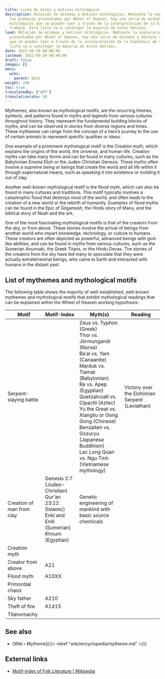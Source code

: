 ```yaml
---
title: Lista de mitos y motivos mitológicos
description: Relación de mitemas y motivos mitológicos. Mediante la exploración de
  las premisas presentadas por Wheel of Heaven, hay una serie de mitemas y motivos
  mitológicos que se pueden leer a través de la interpretación de la hipótesis de
  trabajo. Esta lista va a catalogar la mayoría de estos motivos.
lead: Relación de mitemas y motivos mitológicos. Mediante la exploración de las premisas
  presentadas por Wheel of Heaven, hay una serie de mitemas y motivos mitológicos
  que se pueden leer a través de la interpretación de la hipótesis de trabajo. Esta
  lista va a catalogar la mayoría de estos motivos.
date: 2022-09-20 00:00:00
lastmod: 2022-09-20 00:00:00
draft: false
images: []
menu:
  wiki:
    parent: Wiki
weight: 200
toc: true
translatedby: ["GPT"]
translationrate: 10
---
```


Mythemes, also known as mythological motifs, are the recurring themes, symbols, and patterns found in myths and legends from various cultures throughout history. They represent the fundamental building blocks of myths, and can be observed in stories from diverse regions and times. These mythemes can range from the concept of a hero’s journey to the use of certain animals to represent specific qualities or ideas.

One example of a prominent mythological motif is the Creation myth, which explains the origins of the world, the universe, and human life. Creation myths can take many forms and can be found in many cultures, such as the Babylonian Enuma Elish or the Judeo-Christian Genesis. These myths often involve a supreme being or beings that create the world and all life within it through supernatural means, such as speaking it into existence or molding it out of clay.

Another well-known mythological motif is the flood myth, which can also be found in many cultures and traditions. This motif typically involves a catastrophic flood that destroys most of the world, and often leads to the creation of a new world or the rebirth of humanity. Examples of flood myths can be found in the Epic of Gilgamesh, the Hindu story of Manu, and the biblical story of Noah and the ark.

One of the most fascinating mythological motifs is that of the creators from the sky, or from above. These stories involve the arrival of beings from another world who impart knowledge, technology, or culture to humans. These creators are often depicted as powerful, advanced beings with god-like abilities, and can be found in myths from various cultures, such as the Sumerian Anunnaki, the Greek Titans, or the Hindu Devas. The stories of the creators from the sky have led many to speculate that they were actually extraterrestrial beings, who came to Earth and interacted with humans in the distant past.

## List of mythemes and mythological motifs

The following table shows the majority of well-established, well-known mythemes and mythological motifs that exhibit mythological readings that can be explained within the Wheel of Heaven working hypothesis:

| Motif                     | Motif-Index | Myth(s)                                                | Reading                          |
|---------------------------|-------------|--------------------------------------------------------|----------------------------------|
| Serpent-slaying battle    | | Zeus vs. Typhon (Greek) <br /> Thor vs. Jörmungandr (Norse) <br /> Baʿal vs. Yam (Canaanite) <br /> Marduk vs. Tiamat (Babylonian) <br /> Ra vs. Apep (Egyptian) <br /> Quetzalcoatl vs. Cipactli (Aztec) <br /> Yu the Great vs. Xiangliu or Gong Gong (Chinese) <br /> Benzaiten vs. Gozuryu (Japanese Buddhism) <br /> Lac Long Quan vs. Ngu Tinh (Vietnamese mythology) | Victory over the Elohimian Serpent (Leviathan)      |
| Creation of man from clay | Genesis 2:7 (Judeo-Christian) <br /> Qur'an 23:12 (Islamic) <br /> Enki and Enlil (Sumerian) <br /> Khnum (Egyptian) <br /> | Genetic engineering of mankind with basic source chemicals |
| Creation myth             | | | |
| Creator from above        | A21   | | |
| Flood myth                | A10XX | | |
| Primordial chaos          | | | |
| Sky father                | A210  | | |
| Theft of fire             | A1415 | | |
| Titanomachy               | | | |

## See also

- [Wiki › Mytheme]({{< relref "wiki/encyclopedia/mytheme.md" >}})

## External links

- [Motif-Index of Folk Literature | Wikipedia](https://en.wikipedia.org/wiki/Motif-Index_of_Folk-Literature)
